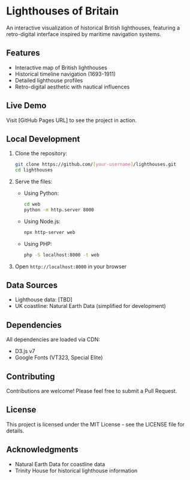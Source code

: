 # Lighthouses of Britain

An interactive visualization of historical British lighthouses, featuring a retro-digital interface inspired by maritime navigation systems.

## Features

- Interactive map of British lighthouses
- Historical timeline navigation (1693-1911)
- Detailed lighthouse profiles
- Retro-digital aesthetic with nautical influences

## Live Demo

Visit [GitHub Pages URL] to see the project in action.

## Local Development

1. Clone the repository:
   ```bash
   git clone https://github.com/[your-username]/lighthouses.git
   cd lighthouses
   ```

2. Serve the files:
   - Using Python:
     ```bash
     cd web
     python -m http.server 8000
     ```
   - Using Node.js:
     ```bash
     npx http-server web
     ```
   - Using PHP:
     ```bash
     php -S localhost:8000 -t web
     ```

3. Open `http://localhost:8000` in your browser

## Data Sources

- Lighthouse data: [TBD]
- UK coastline: Natural Earth Data (simplified for development)

## Dependencies

All dependencies are loaded via CDN:
- D3.js v7
- Google Fonts (VT323, Special Elite)

## Contributing

Contributions are welcome! Please feel free to submit a Pull Request.

## License

This project is licensed under the MIT License - see the LICENSE file for details.

## Acknowledgments

- Natural Earth Data for coastline data
- Trinity House for historical lighthouse information
